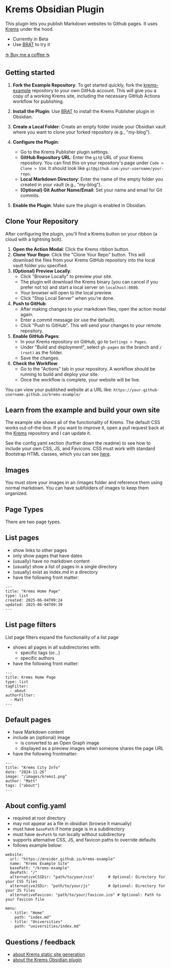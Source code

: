 # Krems Obsidian Plugin

This plugin lets you publish Markdown websites to Github pages. It uses [Krems](https://github.com/mreider/krems) under the hood.

- Currently in Beta
- Use [BRAT](https://github.com/TfTHacker/obsidian42-brat) to try it

[☕️ Buy me a coffee ☕️](https://coff.ee/mreider)

## Getting started

1. **Fork the Example Repository**: To get started quickly, fork the [krems-example](https://github.com/mreider/krems-example) repository to your own GitHub account. This will give you a copy of a working Krems site, including the necessary GitHub Actions workflow for publishing.

2. **Install the Plugin**: Use [BRAT](https://github.com/TfTHacker/obsidian42-brat) to install the Krems Publisher plugin in Obsidian.

3. **Create a Local Folder**: Create an empty folder inside your Obsidian vault where you want to clone your forked repository (e.g., "my-blog").

4. **Configure the Plugin**:
    - Go to the Krems Publisher plugin settings.
    - **GitHub Repository URL**: Enter the `git@` URL of your Krems repository. You can find this on your repository's page under `Code > Clone > SSH`. It should look like `git@github.com:your-username/your-repo`.
    - **Local Markdown Directory**: Enter the name of the empty folder you created in your vault (e.g., "my-blog").
    - **(Optional) Git Author Name/Email**: Set your name and email for Git commits.

5. **Enable the Plugin**: Make sure the plugin is enabled in Obsidian.

## Clone Your Repository

After configuring the plugin, you'll find a Krems button on your ribbon (a cloud with a lightning bolt).

1.  **Open the Action Modal**: Click the Krems ribbon button.
2.  **Clone Your Repo**: Click the "Clone Your Repo" button. This will download the files from your Krems GitHub repository into the local vault folder you specified.
3.  **(Optional) Preview Locally**:
    *   Click "Browse Locally" to preview your site.
    *   The plugin will download the Krems binary (you can cancel if you prefer not to) and start a local server on `localhost:8080`.
    *   Your browser will open to the local preview.
    *   Click "Stop Local Server" when you're done.
4.  **Push to GitHub**:
    *   After making changes to your markdown files, open the action modal again.
    *   Enter a commit message (or use the default).
    *   Click "Push to GitHub". This will send your changes to your remote repository.
5.  **Enable GitHub Pages**:
    *   In your Krems repository on GitHub, go to `Settings > Pages`.
    *   Under "Build and deployment", select `gh-pages` as the branch and `/ (root)` as the folder.
    *   Save the changes.
6.  **Check the Workflow**:
    *   Go to the "Actions" tab in your repository. A workflow should be running to build and deploy your site.
    *   Once the workflow is complete, your website will be live.

You can view your published website at a URL like: `https://your-github-username.github.io/krems-example/`


## Learn from the example and build your own site

The example site shows all of the functionality of Krems. The default CSS works out-of-the-box. If you want to improve it, open a pull request back at the [Krems](https://github.com/mreider/krems) repository and I can update it.

See the config.yaml section (further down the readme) to see how to include your own CSS, JS, and Favicons. CSS must work with standard Bootstrap HTML classes, which you can see [here](https://codepen.io/matthew-reider/pen/dPoOebJ).


## Images

You must store your images in an /images folder and reference them using normal markdown. You can have subfolders of images to keep them organized.

## Page Types

There are two page types.

## List pages

- show links to other pages
- only show pages that have dates
- (usually) have no markdown content
- (usually) show a list of pages in a single directory
- (usually) exist as index.md in a directory
- have the following front matter:

```
---
title: "Krems Home Page"
type: list
created: 2025-06-04T09:24
updated: 2025-06-04T09:39
---
```

## List page filters

List page filters expand the functionality of a list page

- shows all pages in all subdirectories with:
    - specific tags (or...)
    - specific authors
- have the following front matter:


```
---
title: Krems Home Page
type: list
tagFilter:
  - about
authorFilter:
  - Matt
---
```

## Default pages

- have Markdown content
- include an (optional) image
    - is converted to an Open Graph image
    - displayed as a preview images when someone shares the page URL
- have the following frontmatter:

```
---
title: "Krems City Info"
date: "2024-11-26"
image: "/images/krems1.png"
author: "Matt"
tags: ["about"]
---
```

## About config.yaml

- required at root directory
- may not appear as a file in obsidian (browse it manually)
- must have `basePath` if home page is in a subdirectory
- must have `devPath` to run locally without subdirectory
- supports alternative CSS, JS, and favicon paths to override defaults
- follows example below:

```
website:
  url: "https://mreider.github.io/krems-example"
  name: "Krems Example Site"
  basePath: "/krems-example"
  devPath: "/"
  alternativeCSSDir: "path/to/your/css"      # Optional: Directory for your CSS files
  alternativeJSDir: "path/to/your/js"        # Optional: Directory for your JS files
  alternativeFavicon: "path/to/your/favicon.ico" # Optional: Path to your favicon file

menu:
  - title: "Home"
    path: "index.md"
  - title: "Universities"
    path: "universities/index.md"
```

## Questions / feedback

- [about Krems static site generation](https://github.com/mreider/krems/issues)
- [about the Krems Obsidian plugin](https://github.com/mreider/krems-obsidian-plugin/issues)
